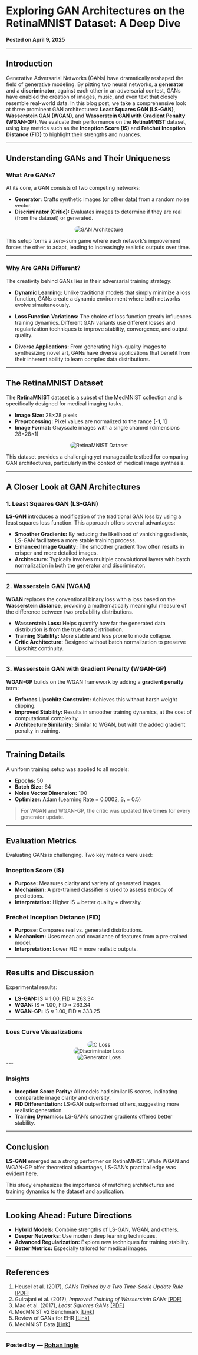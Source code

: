 # Exploring GAN Architectures on the RetinaMNIST Dataset: A Deep Dive

**Posted on April 9, 2025**

---

## Introduction

Generative Adversarial Networks (GANs) have dramatically reshaped the field of generative modeling. By pitting two neural networks, a **generator** and a **discriminator**, against each other in an adversarial contest, GANs have enabled the creation of images, music, and even text that closely resemble real-world data. In this blog post, we take a comprehensive look at three prominent GAN architectures: **Least Squares GAN (LS-GAN)**, **Wasserstein GAN (WGAN)**, and **Wasserstein GAN with Gradient Penalty (WGAN-GP)**. We evaluate their performance on the **RetinaMNIST** dataset, using key metrics such as the **Inception Score (IS)** and **Fréchet Inception Distance (FID)** to highlight their strengths and nuances.

---

## Understanding GANs and Their Uniqueness

### What Are GANs?

At its core, a GAN consists of two competing networks:
- **Generator:** Crafts synthetic images (or other data) from a random noise vector.
- **Discriminator (Critic):** Evaluates images to determine if they are real (from the dataset) or generated.

<div style="text-align: center;">
  <img src="/assets/gans/GANs_architecture.png" alt="GAN Architecture" style="max-width: 600px; height: auto; border-radius: 8px;">
</div>

This setup forms a zero-sum game where each network's improvement forces the other to adapt, leading to increasingly realistic outputs over time.

---

### Why Are GANs Different?

The creativity behind GANs lies in their adversarial training strategy:

- **Dynamic Learning:** Unlike traditional models that simply minimize a loss function, GANs create a dynamic environment where both networks evolve simultaneously.

- **Loss Function Variations:** The choice of loss function greatly influences training dynamics. Different GAN variants use different losses and regularization techniques to improve stability, convergence, and output quality.

- **Diverse Applications:** From generating high-quality images to synthesizing novel art, GANs have diverse applications that benefit from their inherent ability to learn complex data distributions.

---

## The RetinaMNIST Dataset

The **RetinaMNIST** dataset is a subset of the MedMNIST collection and is specifically designed for medical imaging tasks.

- **Image Size:** 28×28 pixels  
- **Preprocessing:** Pixel values are normalized to the range **[-1, 1]**  
- **Image Format:** Grayscale images with a single channel (dimensions 28×28×1)


<div style="text-align: center;">
  <img src="/assets/gans/RetinaMNIST.png" alt="RetinaMNIST Dataset" style="max-width: 600px; height: auto; border-radius: 8px;">
</div>

This dataset provides a challenging yet manageable testbed for comparing GAN architectures, particularly in the context of medical image synthesis.

---

## A Closer Look at GAN Architectures

### 1. Least Squares GAN (LS-GAN)

**LS-GAN** introduces a modification of the traditional GAN loss by using a least squares loss function. This approach offers several advantages:

- **Smoother Gradients:** By reducing the likelihood of vanishing gradients, LS-GAN facilitates a more stable training process.
- **Enhanced Image Quality:** The smoother gradient flow often results in crisper and more detailed images.
- **Architecture:** Typically involves multiple convolutional layers with batch normalization in both the generator and discriminator.

---

### 2. Wasserstein GAN (WGAN)

**WGAN** replaces the conventional binary loss with a loss based on the **Wasserstein distance**, providing a mathematically meaningful measure of the difference between two probability distributions.

- **Wasserstein Loss:** Helps quantify how far the generated data distribution is from the true data distribution.
- **Training Stability:** More stable and less prone to mode collapse.
- **Critic Architecture:** Designed without batch normalization to preserve Lipschitz continuity.

---

### 3. Wasserstein GAN with Gradient Penalty (WGAN-GP)

**WGAN-GP** builds on the WGAN framework by adding a **gradient penalty** term:

- **Enforces Lipschitz Constraint:** Achieves this without harsh weight clipping.
- **Improved Stability:** Results in smoother training dynamics, at the cost of computational complexity.
- **Architecture Similarity:** Similar to WGAN, but with the added gradient penalty in training.

---

## Training Details

A uniform training setup was applied to all models:

- **Epochs:** 50  
- **Batch Size:** 64  
- **Noise Vector Dimension:** 100  
- **Optimizer:** Adam (Learning Rate = 0.0002, β₁ = 0.5)

> For WGAN and WGAN-GP, the critic was updated **five times** for every generator update.

---

## Evaluation Metrics

Evaluating GANs is challenging. Two key metrics were used:

### Inception Score (IS)
- **Purpose:** Measures clarity and variety of generated images.
- **Mechanism:** A pre-trained classifier is used to assess entropy of predictions.
- **Interpretation:** Higher IS = better quality + diversity.

### Fréchet Inception Distance (FID)
- **Purpose:** Compares real vs. generated distributions.
- **Mechanism:** Uses mean and covariance of features from a pre-trained model.
- **Interpretation:** Lower FID = more realistic outputs.

---

## Results and Discussion

Experimental results:

- **LS-GAN:** IS ≈ 1.00, FID ≈ 263.34  
- **WGAN:** IS ≈ 1.00, FID ≈ 263.34  
- **WGAN-GP:** IS ≈ 1.00, FID ≈ 333.25

---

### Loss Curve Visualizations

<div style="text-align: center;">
  <img src="/assets/gans/c-loss.png" alt="C Loss" style="max-width: 600px; height: auto; border-radius: 8px;">
</div>


<div style="text-align: center;">
  <img src="/assets/gans/d-loss.png" alt="Discriminator Loss" style="max-width: 600px; height: auto; border-radius: 8px;">
</div>

<div style="text-align: center;">
  <img src="/assets/gans/g-loss.png" alt="Generator Loss" style="max-width: 600px; height: auto; border-radius: 8px;">
</div>
---

### Insights

- **Inception Score Parity:** All models had similar IS scores, indicating comparable image clarity and diversity.
- **FID Differentiation:** LS-GAN outperformed others, suggesting more realistic generation.
- **Training Dynamics:** LS-GAN’s smoother gradients offered better stability.

---

## Conclusion

**LS-GAN** emerged as a strong performer on RetinaMNIST. While WGAN and WGAN-GP offer theoretical advantages, LS-GAN’s practical edge was evident here.

This study emphasizes the importance of matching architectures and training dynamics to the dataset and application.

---

## Looking Ahead: Future Directions

- **Hybrid Models:** Combine strengths of LS-GAN, WGAN, and others.  
- **Deeper Networks:** Use modern deep learning techniques.  
- **Advanced Regularization:** Explore new techniques for training stability.  
- **Better Metrics:** Especially tailored for medical images.

---

## References

1. Heusel et al. (2017), _GANs Trained by a Two Time-Scale Update Rule_ [[PDF]](https://arxiv.org/pdf/1706.08500)  
2. Gulrajani et al. (2017), _Improved Training of Wasserstein GANs_ [[PDF]](https://arxiv.org/pdf/1704.00028)  
3. Mao et al. (2017), _Least Squares GANs_ [[PDF]](https://arxiv.org/pdf/1611.04076)  
4. MedMNIST v2 Benchmark [[Link]](https://medmnist.com/)  
5. Review of GANs for EHR [[Link]](https://www.researchgate.net/publication/359227500_A_review_of_Generative_Adversarial_Networks_for_Electronic_Health_Records_applications_evaluation_measures_and_data_sources/figures?lo=1)  
6. MedMNIST Data [[Link]](https://medmnist.com/)

---

### **Posted by** — [Rohan Ingle](https://github.com/Rohan-ingle)

